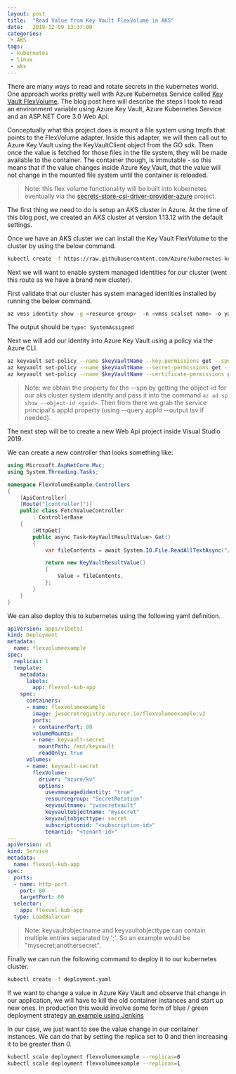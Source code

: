 ```yaml
---
layout: post
title:  "Read Value from Key Vault FlexVolume in AKS"
date:   2019-12-09 13:37:00
categories:
 - AKS
tags:
 - kubernetes
 - linux
 - aks
---
```

There are many ways to read and rotate secrets in the kubernetes world. One approach works pretty well with Azure Kubernetes Service called [Key Vault FlexVolume](https://github.com/Azure/kubernetes-keyvault-flexvol). The blog post here will describe the steps I took to read an environment variable using Azure Key Vault, Azure Kubernetes Service and an ASP.NET Core 3.0 Web Api.

Conceptually what this project does is mount a file system using tmpfs that points to the FlexVolume adapter. Inside this adapter, we will then call out to Azure Key Vault using the KeyVaultClient object from the GO sdk. Then once the value is fetched for those files in the file system, they will be made available to the container. The container though, is immutable - so this means that if the value changes inside Azure Key Vault, that the value will not change in the mounted file system until the container is reloaded.

> Note: this flex volume functionality will be built into kubernetes eventually via the [secrets-store-csi-driver-provider-azure](https://github.com/Azure/secrets-store-csi-driver-provider-azure) project.

The first thing we need to do is setup an AKS cluster in Azure. At the time of this blog post, we created an AKS cluster at version 1.13.12 with the default settings.

Once we have an AKS cluster we can install the Key Vault FlexVolume to the cluster by using the below command.

``` bash
kubectl create -f https://raw.githubusercontent.com/Azure/kubernetes-keyvault-flexvol/master/deployment/kv-flexvol-installer.yaml
```

Next we will want to enable system managed identities for our cluster (went this route as we have a brand new cluster).

First validate that our cluster has system managed identities installed by running the below command.

``` bash
az vmss identity show -g <resource group>  -n <vmss scalset name> -o yaml
```

The output should be ```type: SystemAssigned```

Next we will add our identity into Azure Key Vault using a policy via the Azure CLI.

``` bash
az keyvault set-policy --name $keyVaultName --key-permissions get --spn <YOUR AZURE MANAGED IDENTITY CLIENT ID>
az keyvault set-policy --name $keyVaultName --secret-permissions get --spn <YOUR AZURE MANAGED IDENTITY CLIENT ID>
az keyvault set-policy --name $keyVaultName --certificate-permissions get --spn <YOUR AZURE MANAGED IDENTITY CLIENT ID>
```

> Note: we obtain the property for the --spn by getting the object-id for our aks cluster system identity and pass it into the command ```az ad sp show --object-id <guid>```. Then from there we grab the service principal's appId property (using --query appId --output tsv if needed).

The next step will be to create a new Web Api project inside Visual Studio 2019.

We can create a new controller that looks something like:

``` csharp
using Microsoft.AspNetCore.Mvc;
using System.Threading.Tasks;

namespace FlexVolumeExample.Controllers
{
    [ApiController]
    [Route("[controller]")]
    public class FetchValueController
        : ControllerBase
    {
        [HttpGet]
        public async Task<KeyVaultResultValue> Get()
        {
            var fileContents = await System.IO.File.ReadAllTextAsync("/mnt/keyvault/mysecret");

            return new KeyVaultResultValue()
            {
                Value = fileContents,
            };
        }
    }
}
```

We can also deploy this to kubernetes using the following yaml definition.

``` yaml
apiVersion: apps/v1beta1
kind: Deployment
metadata:
  name: flexvolumeexample
spec:
  replicas: 1
  template:
    metadata:
      labels:
        app: flexvol-kub-app
    spec:
      containers:
      - name: flexvolumeexample
        image: jwsecretregistry.azurecr.io/flexvolumeexample:v2
        ports:
        - containerPort: 80
        volumeMounts:
        - name: keyvault-secret
          mountPath: /mnt/keyvault
          readOnly: true
      volumes:
      - name: keyvault-secret
        flexVolume:
          driver: "azure/kv"
          options:
            usevmmanagedidentity: "true"
            resourcegroup: "SecretRotation"
            keyvaultname: "jwsecretvault"
            keyvaultobjectname: "mysecret"
            keyvaultobjecttype: secret
            subscriptionid: "<subscription-id>"
            tenantid: "<tenant-id>"
---
apiVersion: v1
kind: Service
metadata:
  name: flexvol-kub-app
spec:
  ports:
  - name: http-port
    port: 80
    targetPort: 80
  selector:
    app: flexvol-kub-app
  type: LoadBalancer
```

> Note: keyvaultobjectname and keyvaultobjecttype can contain multiple entries separated by ';'. So an example would be "mysecret;anothersecret".

Finally we can run the following command to deploy it to our kubernetes cluster.

``` bash
kubectl create -f deployment.yaml
```

If we want to change a value in Azure Key Vault and observe that change in our application, we will have to kill the old container instances and start up new ones. In production this would involve some form of blue / green deployment strategy [an example using Jenkins](https://docs.microsoft.com/en-us/azure/jenkins/jenkins-aks-blue-green-deployment)

In our case, we just want to see the value change in our container instances. We can do that by setting the replica set to 0 and then increasing it to be greater than 0.

``` bash
kubectl scale deployment flexvolumeexample --replicas=0
kubectl scale deployment flexvolumeexample --replicas=1
```
